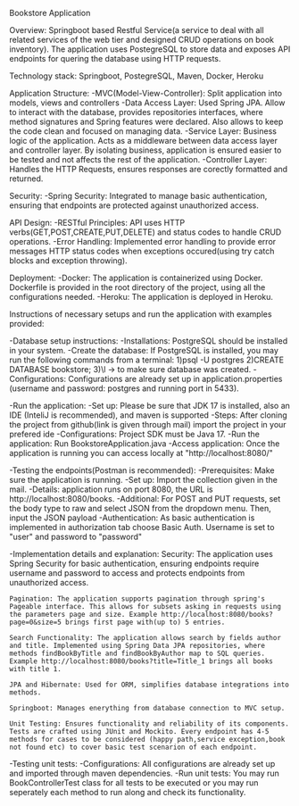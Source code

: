 Bookstore Application

Overview:
    Springboot based Restful Service(a service to deal with all related services of the web tier and designed CRUD operations on book inventory). The application uses PostegreSQL to store data and exposes API endpoints for quering the database using HTTP requests.

Technology stack: Springboot, PostegreSQL, Maven, Docker, Heroku

Application Structure:
    -MVC(Model-View-Controller): Split application into models, views and controllers
    -Data Access Layer: Used Spring JPA. Allow to interact with the database, provides repositories interfaces, where method signatures and Spring features were declared. Also allows to keep the code clean and focused on managing data.
    -Service Layer: Business logic of the application. Acts as a middleware between data access layer and controller layer. By isolating business, application is ensured easier to be tested and not affects the rest of the application.
    -Controller Layer: Handles the HTTP Requests, ensures responses are corectly formatted and returned.

Security:
    -Spring Security: Integrated to manage basic authentication, ensuring that endpoints are protected against unauthorized access.

API Design:
    -RESTful Principles: API uses HTTP verbs(GET,POST,CREATE,PUT,DELETE) and status codes to handle CRUD operations.
    -Error Handling: Implemented error handling to provide error messages HTTP status codes when exceptions occured(using try catch blocks and exception throwing).

Deployment:
    -Docker: The application is containerized using Docker. Dockerfile is provided in the root directory of the project, using all the configurations needed.
    -Heroku: The application is deployed in Heroku.


Instructions of necessary setups and run the application with examples provided:

-Database setup instructions:
    -Installations: PostgreSQL should be installed in your system.
    -Create the database: If PostgreSQL is installed, you may run the following commands from a terminal: 1)psql -U postgres 
    2)CREATE DATABASE bookstore; 3)\l -> to make sure database was created.
    -Configurations: Configurations are already set up in application.properties (username and password: postgres and running port in 5433).


-Run the application: 
    -Set up: Please be sure that JDK 17 is installed, also an IDE (InteliJ is recommended), and maven is supported
    -Steps: After cloning the project from github(link is given through mail) import the project in your prefered ide
    -Configurations: Project SDK must be Java 17.
    -Run the application: Run BookstoreApplication.java 
    -Access application: Once the application is running you can access locally at "http://localhost:8080/"


-Testing the endpoints(Postman is recommended):
    -Prerequisites: Make sure the application is running.
    -Set up: Import the collection given in the mail.
    -Details: application runs on port 8080, the URL is http://localhost:8080/books.
    -Additional: For POST and PUT requests, set the body type to raw and select JSON from the dropdown menu. Then, input the JSON payload
    -Authentication: As basic authentication is implemented in authorization tab choose Basic Auth. Username is set to "user" and password to "password"


-Implementation details and explanation:
    Security: The application uses Spring Security for basic authentication, ensuring endpoints require username and password to access and protects endpoints from unauthorized access.

    Pagination: The application supports pagination through spring's Pageable interface. This allows for subsets asking in requests using the parameters page and size. Example http://localhost:8080/books?page=0&size=5 brings first page with(up to) 5 entries.

    Search Functionality: The application allows search by fields author and title. Implemented using Spring Data JPA repositories, where methods findBookByTitle and findBookByAuthor map to SQL queries. Example http://localhost:8080/books?title=Title_1 brings all books with title 1.

    JPA and Hibernate: Used for ORM, simplifies database integrations into methods.

    Springboot: Manages enerything from database connection to MVC setup.

    Unit Testing: Ensures functionality and reliability of its components. Tests are crafted using JUnit and Mockito. Every endpoint has 4-5 methods for cases to be considered (happy path,service exception,book not found etc) to cover basic test scenarion of each endpoint.


-Testing unit tests:
    -Configurations: All configurations are already set up and imported through maven dependencies.
    -Run unit tests: You may run BookControllerTest class for all tests to be executed or you may run seperately each method to run along and check its functionality.



    